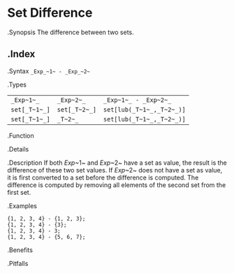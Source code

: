 # Set Difference

.Synopsis
The difference between two sets.

.Index
-

.Syntax
`_Exp_~1~ - _Exp_~2~`

.Types


|               |                 |                              |
| --- | --- | --- |
| `_Exp~1~_`    |  `_Exp~2~_`     | `_Exp~1~_ - _Exp~2~_`        |
| `set[_T~1~_]` |  `set[_T~2~_]`  | `set[lub(_T~1~_,_T~2~_)]`    |
| `set[_T~1~_]` |  `_T~2~_`       | `set[lub(_T~1~_,_T~2~_)]`    |



.Function

.Details

.Description
If both _Exp_~1~ and _Exp_~2~ have a set as value, the result is the difference of these two set values. 
If _Exp_~2~ does not have a set as value, it is first converted to a set before the difference is computed.
The difference is computed by removing all elements of the second set from the first set.

.Examples
```rascal-shell
{1, 2, 3, 4} - {1, 2, 3};
{1, 2, 3, 4} - {3};
{1, 2, 3, 4} - 3;
{1, 2, 3, 4} - {5, 6, 7};
```

.Benefits

.Pitfalls

